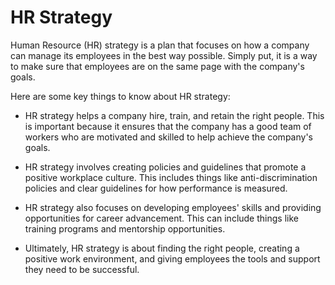# HR Strategy

Human Resource (HR) strategy is a plan that focuses on how a company can manage its employees in the best way possible. Simply put, it is a way to make sure that employees are on the same page with the company's goals.

Here are some key things to know about HR strategy:

* HR strategy helps a company hire, train, and retain the right people. This is important because it ensures that the company has a good team of workers who are motivated and skilled to help achieve the company's goals.

* HR strategy involves creating policies and guidelines that promote a positive workplace culture. This includes things like anti-discrimination policies and clear guidelines for how performance is measured.

* HR strategy also focuses on developing employees' skills and providing opportunities for career advancement. This can include things like training programs and mentorship opportunities.

* Ultimately, HR strategy is about finding the right people, creating a positive work environment, and giving employees the tools and support they need to be successful.
